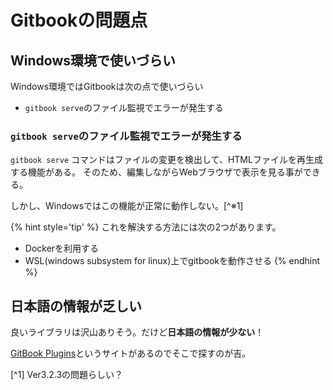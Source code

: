 # Gitbookの問題点

## Windows環境で使いづらい

Windows環境ではGitbookは次の点で使いづらい

* `gitbook serve`のファイル監視でエラーが発生する

### `gitbook serve`のファイル監視でエラーが発生する

`gitbook serve` コマンドはファイルの変更を検出して、HTMLファイルを再生成する機能がある。
そのため、編集しながらWebブラウザで表示を見る事ができる。

しかし、Windowsではこの機能が正常に動作しない。[^※1]

{% hint style='tip' %}
これを解決する方法には次の2つがあります。
* Dockerを利用する
* WSL(windows subsystem for linux)上でgitbookを動作させる
{% endhint %}

## 日本語の情報が乏しい

良いライブラリは沢山ありそう。だけど**日本語の情報が少ない**！

[GitBook Plugins](https://plugins.gitbook.com/)というサイトがあるのでそこで探すのが吉。


[^1] Ver3.2.3の問題らしい？
